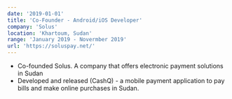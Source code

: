 ```yaml
---
date: '2019-01-01'
title: 'Co-Founder - Android/iOS Developer'
company: 'Solus'
location: 'Khartoum, Sudan'
range: 'January 2019 - Novermber 2019'
url: 'https://soluspay.net/'
---
```


- Co-founded Solus. A company that offers electronic payment solutions in Sudan
- Developed and released (CashQ) - a mobile payment application to pay bills and make online purchases in Sudan.